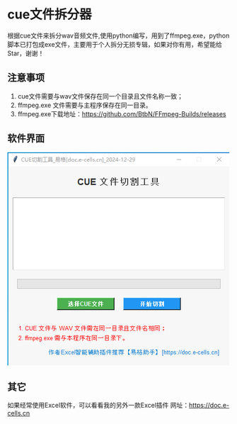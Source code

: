 # cue文件拆分器
根据cue文件来拆分wav音频文件,使用python编写，用到了ffmpeg.exe，python脚本已打包成exe文件，主要用于个人拆分无损专辑，如果对你有用，希望能给Star，谢谢！

## 注意事项
1. cue文件需要与wav文件保存在同一个目录且文件名称一致；
2. ffmpeg.exe 文件需要与主程序保存在同一目录。
3. ffmpeg.exe下载地址：https://github.com/BtbN/FFmpeg-Builds/releases

## 软件界面

![](./主程序界面.jpg)

## 其它
如果经常使用Excel软件，可以看看我的另外一款Excel插件
网址：https://doc.e-cells.cn
